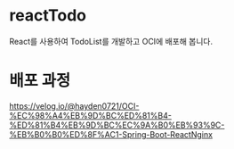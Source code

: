 # reactTodo
React를 사용하여 TodoList를 개발하고 OCI에 배포해 봅니다.

# 배포 과정
https://velog.io/@hayden0721/OCI-%EC%98%A4%EB%9D%BC%ED%81%B4-%ED%81%B4%EB%9D%BC%EC%9A%B0%EB%93%9C-%EB%B0%B0%ED%8F%AC1-Spring-Boot-ReactNginx
